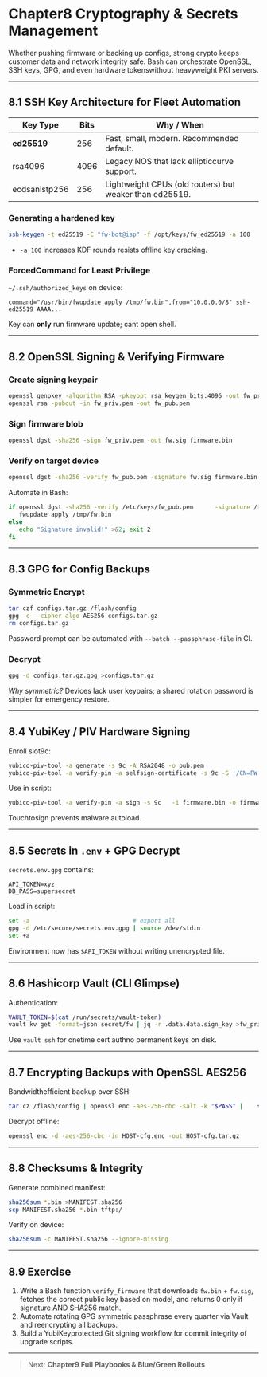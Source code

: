 
# Chapter8  Cryptography & Secrets Management

Whether pushing firmware or backing up configs, strong crypto keeps customer
data and network integrity safe.  Bash can orchestrate OpenSSL, SSH keys,
GPG, and even hardware tokenswithout heavyweight PKI servers.

---

## 8.1  SSH Key Architecture for Fleet Automation

| Key Type | Bits | Why / When |
|----------|------|------------|
| **ed25519** | 256 | Fast, small, modern. Recommended default. |
| rsa4096 | 4096 | Legacy NOS that lack ellipticcurve support. |
| ecdsanistp256 | 256 | Lightweight CPUs (old routers) but weaker than ed25519. |

### Generating a hardened key

```bash
ssh-keygen -t ed25519 -C "fw-bot@isp" -f /opt/keys/fw_ed25519 -a 100
```

* `-a 100` increases KDF rounds  resists offline key cracking.

### ForcedCommand for Least Privilege

`~/.ssh/authorized_keys` on device:

```
command="/usr/bin/fwupdate apply /tmp/fw.bin",from="10.0.0.0/8" ssh-ed25519 AAAA...
```

Key can **only** run firmware update; cant open shell.

---

## 8.2  OpenSSL  Signing & Verifying Firmware

### Create signing keypair

```bash
openssl genpkey -algorithm RSA -pkeyopt rsa_keygen_bits:4096 -out fw_priv.pem
openssl rsa -pubout -in fw_priv.pem -out fw_pub.pem
```

### Sign firmware blob

```bash
openssl dgst -sha256 -sign fw_priv.pem -out fw.sig firmware.bin
```

### Verify on target device

```bash
openssl dgst -sha256 -verify fw_pub.pem -signature fw.sig firmware.bin
```

Automate in Bash:

```bash
if openssl dgst -sha256 -verify /etc/keys/fw_pub.pem      -signature /tmp/fw.sig /tmp/fw.bin; then
   fwupdate apply /tmp/fw.bin
else
   echo "Signature invalid!" >&2; exit 2
fi
```

---

## 8.3  GPG for Config Backups

### Symmetric Encrypt

```bash
tar czf configs.tar.gz /flash/config
gpg -c --cipher-algo AES256 configs.tar.gz
rm configs.tar.gz
```

Password prompt can be automated with `--batch --passphrase-file` in CI.

### Decrypt

```bash
gpg -d configs.tar.gz.gpg >configs.tar.gz
```

*Why symmetric?* Devices lack user keypairs; a shared rotation password is
simpler for emergency restore.

---

## 8.4  YubiKey / PIV Hardware Signing

Enroll slot9c:

```bash
yubico-piv-tool -a generate -s 9c -A RSA2048 -o pub.pem
yubico-piv-tool -a verify-pin -a selfsign-certificate -s 9c -S '/CN=FW Signer' -i pub.pem -o cert.pem
```

Use in script:

```bash
yubico-piv-tool -a verify-pin -a sign -s 9c   -i firmware.bin -o firmware.sig
```

Touchtosign prevents malware autoload.

---

## 8.5  Secrets in `.env` + GPG Decrypt

`secrets.env.gpg` contains:

```
API_TOKEN=xyz
DB_PASS=supersecret
```

Load in script:

```bash
set -a                             # export all
gpg -d /etc/secure/secrets.env.gpg | source /dev/stdin
set +a
```

Environment now has `$API_TOKEN` without writing unencrypted file.

---

## 8.6  Hashicorp Vault (CLI Glimpse)

Authentication:

```bash
VAULT_TOKEN=$(cat /run/secrets/vault-token)
vault kv get -format=json secret/fw | jq -r .data.data.sign_key >fw_priv.pem
```

Use `vault ssh` for onetime cert authno permanent keys on disk.

---

## 8.7  Encrypting Backups with OpenSSL AES256

Bandwidthefficient backup over SSH:

```bash
tar cz /flash/config | openssl enc -aes-256-cbc -salt -k "$PASS" |    ssh storage 'cat >backup/$(hostname)-cfg.enc'
```

Decrypt offline:

```bash
openssl enc -d -aes-256-cbc -in HOST-cfg.enc -out HOST-cfg.tar.gz
```

---

## 8.8  Checksums & Integrity

Generate combined manifest:

```bash
sha256sum *.bin >MANIFEST.sha256
scp MANIFEST.sha256 *.bin tftp:/
```

Verify on device:

```bash
sha256sum -c MANIFEST.sha256 --ignore-missing
```

---

## 8.9  Exercise

1. Write a Bash function `verify_firmware` that downloads
   `fw.bin` + `fw.sig`, fetches the correct public key based on model, and
   returns 0 only if signature AND SHA256 match.  
2. Automate rotating GPG symmetric passphrase every quarter via Vault and
   reencrypting all backups.  
3. Build a YubiKeyprotected Git signing workflow for commit integrity of
   upgrade scripts.

---

> Next: **Chapter9  Full Playbooks & Blue/Green Rollouts**
